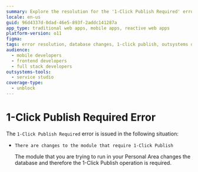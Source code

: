 ```yaml
---
summary: Explore the resolution for the '1-Click Publish Required' error in OutSystems 11 (O11) when database changes necessitate publishing.
locale: en-us
guid: 96d4337d-0dad-46e5-893f-2addc141287a
app_type: traditional web apps, mobile apps, reactive web apps
platform-version: o11
figma:
tags: error resolution, database changes, 1-click publish, outsystems development, personal environment
audience:
  - mobile developers
  - frontend developers
  - full stack developers
outsystems-tools:
  - service studio
coverage-type:
  - unblock
---
```


# 1-Click Publish Required Error

The `1-Click Publish Required` error is issued in the following situation:

* `There are changes to the module that require 1-Click Publish`
  
    The module that you are trying to run in your Personal Area changes the database and therefore the 1-Click Publish operation is required.
